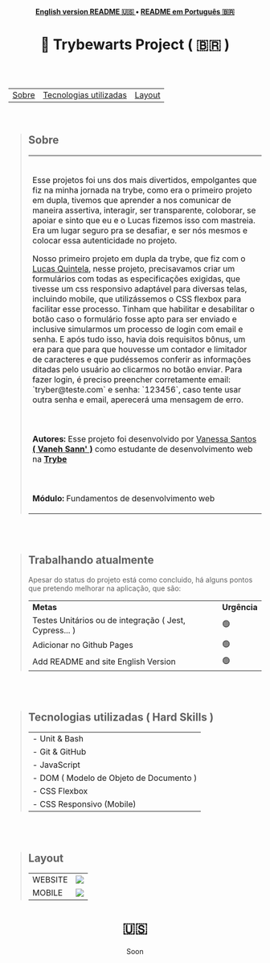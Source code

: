 
<p align="center"><b>
 <a href="#----">English version README 🇺🇸 </a> •
 <a href="#---trybewarts-project-------">README em Português 🇧🇷</a>
  </b>
</p>
<h1 align="center">
  📝 Trybewarts Project
  <span> ( 🇧🇷 )  </span>
</h1>

<br>
<br>

<section>
  <table align="center">
<tr><p align="center"><b> </td> 
<td> <a href="#---sobre--">Sobre</a></td> 
<td>  <a href="#tecnologias-utilizadas--hard-skills-">Tecnologias utilizadas</a></td> 
<td>  <a href="#layout">Layout</a></td> 
  </b>
  </p></tr>
  </table>
  
  <br>
  
  <blockquote>
    <h2 align="left">
   Sobre
  </h2>
<table>
    <tr>
      <td><br>
        <p align="left">
        Esse projetos foi uns dos mais divertidos, empolgantes que fiz na minha jornada na trybe, como era o primeiro projeto em dupla, tivemos que aprender a nos comunicar de maneira assertiva, interagir, ser transparente, coloborar, se apoiar e sinto que eu e o Lucas fizemos isso com mastreia. Era um lugar seguro pra se desafiar, e ser nós mesmos e colocar essa autenticidade no projeto. </p>
    <p align="left">Nosso primeiro projeto em dupla da trybe, que fiz com o <a href="https://github.com/lucasbaq" target="_blank">Lucas Quintela</a>, nesse projeto, precisavamos criar um formulários com todas as especificações exigidas, que tivesse um css responsivo adaptável para diversas telas, incluindo mobile, que utilizássemos o CSS flexbox para facilitar esse processo. Tinham que habilitar e desabilitar o botão caso o formulário fosse apto para ser enviado e inclusive simularmos um processo de login com email e senha. E após tudo isso, havia dois requisitos bônus, um era para que para que houvesse um contador e limitador de caracteres e que pudéssemos conferir as informações ditadas pelo usuário ao clicarmos no botão enviar. Para fazer login, é preciso preencher corretamente email: `tryber@teste.com` e senha: `123456`, caso tente usar outra senha e email, aperecerá uma mensagem de erro. </p>
      </td>
    </tr>
    <tr>
      <td><br>
        <p align="left">
          <b>Autores:</b> Esse projeto foi desenvolvido por <a href="https://www.linkedin.com/in/vanehsann/" target="_blank"> Vanessa Santos <b>( Vaneh Sann' )</b></a> como estudante de desenvolvimento web na <b><a href="https://www.betrybe.com/" target="_blank"> Trybe </a></b>
        </p>
      </td>
    <tr>
    <tr>
      <td><br>
        <p align="left">
          <b>Módulo:</b> Fundamentos de desenvolvimento web
        </p>
      </td>
    </tr>
 
</table> 
  </blockquote>

<br>
<br>

<blockquote>
   <h2>Trabalhando atualmente</h2>
  <p> Apesar do status do projeto está como concluido, há alguns pontos que pretendo melhorar na aplicação, que são: </p>
   <table>
  <tr>
    <td>
      <b>Metas</b>
    </td>
    <td>
      <b>Urgência</b>
    </td>
  </tr>
  <tr>
    <td>Testes Unitários ou de integração ( Jest, Cypress... )</td>
    <td>🟢</td>
  </tr>
    <tr>
    <td> Adicionar no Github Pages</td>
    <td>🟢</td>
  </tr>
  <tr>
    <td>Add README and site English Version</td>
    <td>🟢</td>
  </tr>

</table></blockquote>

<br>
<br>


<div>

  <blockquote>
    <h2 align="left">
Tecnologias utilizadas ( Hard Skills )
</h2>
    <table>
      
 <tr><td>
 - Unit & Bash
 </tr></td> 
 <tr><td> 
     - Git & GitHub
 </tr></td> 
 <tr><td> 
 - JavaScript
 </td></tr> 
 <tr><td> 
 - DOM ( Modelo de Objeto de Documento )
 </td></tr> 
 <tr><td> 
 - CSS Flexbox
 </td></tr> 
 <tr><td> 
 - CSS Responsivo (Mobile)
 </td></tr> 
    </table>
      </blockquote>
  </div>
  
<br>
<br>
<div>
  <blockquote>
    <h2 align="left">
Layout
</h2>
 <table>  
 <tr><td> 
     WEBSITE
 </td><td><img src="./trybewarts.gif" /></td></tr>
 <tr><td> 
 MOBILE
 </td><td><img src="./trybewarts-mobile.gif" /></td></tr></tr> 
    </table>
      </blockquote>
  </div>
  </section>

 <h1 align="center">  🇺🇸  </h1>

<p align="center"> Soon </p>
